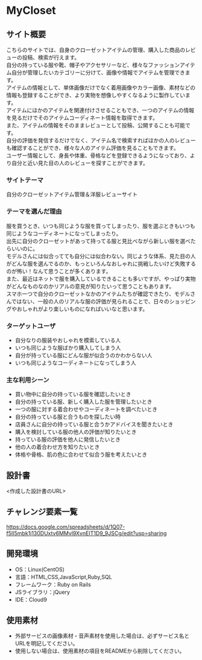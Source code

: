 # MyCloset

## サイト概要
こちらのサイトでは、自身のクローゼットアイテムの管理、購入した商品のレビューの投稿、検索が行えます。<br>
自分の持っている服や靴、帽子やアクセサリーなど、様々なファッションアイテム自分が管理したいカテゴリーに分けて、画像や情報でアイテムを管理できます。<br>
アイテムの情報として、単体画像だけでなく着用画像やカラー画像、素材などの情報も登録することができ、より実物を想像しやすくなるように製作しています。<br>
アイテムにほかのアイテムを関連付けさせることもでき、一つのアイテムの情報を見るだけでそのアイテムコーディネート情報を取得できます。<br>
また、アイテムの情報をそのままレビューとして投稿、公開することも可能です。<br>
自分の評価を発信するだけでなく、アイテム名で検索すればほかの人のレビューも確認することができ、様々な人のアイテム評価を見ることもできます。<br>
ユーザー情報として、身長や体重、骨格などを登録できるようになっており、より自分と近い見た目の人のレビューを探すことができます。<br>

### サイトテーマ
自分のクローゼットアイテム管理＆洋服レビューサイト

### テーマを選んだ理由
服を買うとき、いつも同じような服を買ってしまったり、服を選ぶときもいつも同じようなコーディネートになってしまったり。<br>
出先に自分のクローゼットがあって持ってる服と見比べながら新しい服を選べたらいいのに。<br>
モデルさんには似合ってても自分には似合わない。同じような体系、見た目の人がどんな服を選んでるのか、もっといろんなおしゃれに挑戦したいけど失敗するのが怖い！なんて思うことが多くあります。<br>
また、最近はネットで服を購入しているできることも多いですが、やっぱり実物がどんなものなのかリアルの意見が知りたいって思うこともあります。<br>
スマホ一つで自分のクローゼットなかのアイテムたちが確認できたり、モデルさんではない、一般の人のリアルな服の評価が見られることで、日々のショッピングやおしゃれがより楽しいものになればいいなと思います。<br>

### ターゲットユーザ
- 自分なりの服装やおしゃれを模索している人
- いつも同じような服ばかり購入してしまう人
- 自分が持っている服にどんな服が似合うのかわからない人
- いつも同じようなコーディネートになってしまう人

### 主な利用シーン
- 買い物中に自分の持っている服を確認したいとき
- 自分の持っている服、新しく購入した服を管理したいとき
- 一つの服に対する着合わせやコーディネートを調べたいとき
- 自分の持っている服と合うものを探したい時
- 店員さんに自分の持っている服と合うかアドバイスを聞きたいとき
- 購入を検討している服の他人の評価が知りたいとき
- 持っている服の評価を他人に発信したいとき
- 他の人の着合わせ方を知りたいとき
- 体格や骨格、肌の色に合わせて似合う服を考えたいとき

## 設計書
<作成した設計書のURL>

## チャレンジ要素一覧
https://docs.google.com/spreadsheets/d/1Q07-f5II5mbk1j130DUxtv6MMvl9XvnEIT1D9_9JSCg/edit?usp=sharing

## 開発環境
- OS：Linux(CentOS)
- 言語：HTML,CSS,JavaScript,Ruby,SQL
- フレームワーク：Ruby on Rails
- JSライブラリ：jQuery
- IDE：Cloud9

## 使用素材
- 外部サービスの画像素材・音声素材を使用した場合は、必ずサービス名とURLを明記してください。
- 使用しない場合は、使用素材の項目をREADMEから削除してください。